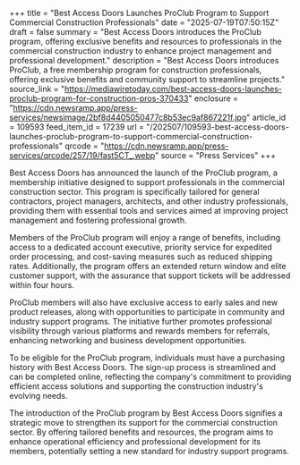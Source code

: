 +++
title = "Best Access Doors Launches ProClub Program to Support Commercial Construction Professionals"
date = "2025-07-19T07:50:15Z"
draft = false
summary = "Best Access Doors introduces the ProClub program, offering exclusive benefits and resources to professionals in the commercial construction industry to enhance project management and professional development."
description = "Best Access Doors introduces ProClub, a free membership program for construction professionals, offering exclusive benefits and community support to streamline projects."
source_link = "https://mediawiretoday.com/best-access-doors-launches-proclub-program-for-construction-pros-370433"
enclosure = "https://cdn.newsramp.app/press-services/newsimage/2bf8d4405050477c8b53ec9af867221f.jpg"
article_id = 109593
feed_item_id = 17239
url = "/202507/109593-best-access-doors-launches-proclub-program-to-support-commercial-construction-professionals"
qrcode = "https://cdn.newsramp.app/press-services/qrcode/257/19/fast5CT_.webp"
source = "Press Services"
+++

<p>Best Access Doors has announced the launch of the ProClub program, a membership initiative designed to support professionals in the commercial construction sector. This program is specifically tailored for general contractors, project managers, architects, and other industry professionals, providing them with essential tools and services aimed at improving project management and fostering professional growth.</p><p>Members of the ProClub program will enjoy a range of benefits, including access to a dedicated account executive, priority service for expedited order processing, and cost-saving measures such as reduced shipping rates. Additionally, the program offers an extended return window and elite customer support, with the assurance that support tickets will be addressed within four hours.</p><p>ProClub members will also have exclusive access to early sales and new product releases, along with opportunities to participate in community and industry support programs. The initiative further promotes professional visibility through various platforms and rewards members for referrals, enhancing networking and business development opportunities.</p><p>To be eligible for the ProClub program, individuals must have a purchasing history with Best Access Doors. The sign-up process is streamlined and can be completed online, reflecting the company's commitment to providing efficient access solutions and supporting the construction industry's evolving needs.</p><p>The introduction of the ProClub program by Best Access Doors signifies a strategic move to strengthen its support for the commercial construction sector. By offering tailored benefits and resources, the program aims to enhance operational efficiency and professional development for its members, potentially setting a new standard for industry support programs.</p>